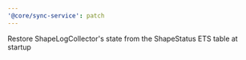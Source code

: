 ```yaml
---
'@core/sync-service': patch
---
```


Restore ShapeLogCollector's state from the ShapeStatus ETS table at startup
